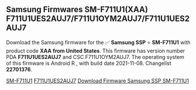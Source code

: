 <h2>Samsung Firmwares SM-F711U1(XAA) F711U1UES2AUJ7/F711U1OYM2AUJ7/F711U1UES2AUJ7</h2>
Download the Samsung firmware for the ✅ <strong>Samsung SSP </strong> ⭐ <strong>SM-F711U1</strong> with product code <strong>XAA</strong> <strong> from United States</strong>. This firmware has version number PDA <strong>F711U1UES2AUJ7</strong> and CSC F711U1OYM2AUJ7. The operating system of this firmware is Android R , with build date 2021-11-08. Changelist <strong>22701376</strong>.


[SM-F711U1](https://samfirm.shop/samsung/model/SM-F711U1)
[F711U1UES2AUJ7](https://samfirm.shop/samsung/pda/F711U1UES2AUJ7)
[Download Firmware Samsung SSP SM-F711U1](https://samfirm.shop/samsung/firmware/472636)
